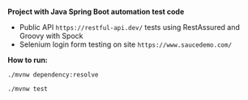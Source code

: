 **Project with Java Spring Boot automation test code**
- Public API `https://restful-api.dev/` tests using RestAssured and Groovy with Spock
- Selenium login form testing on site `https://www.saucedemo.com/`

**How to run:**

`./mvnw dependency:resolve`

`./mvnw test`
